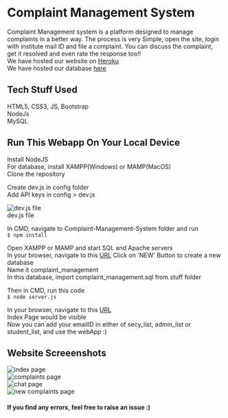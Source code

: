# Complaint Management System
Complaint Management system is a platform designed to manage complaints in a better way. The process is very Simple, open the site, login with institute mail ID and file a complaint.
You can discuss the complaint, get it resolved and even rate the response too!!  
We have hosted our website on [Heroku](https://complaint-management-system-cs.herokuapp.com/)    
We have hosted our database [here](https://freemysqlhosting.net/)   
  
## Tech Stuff Used
HTML5, CSS3, JS, Bootstrap    
NodeJs    
MySQL  
  
## Run This Webapp On Your Local Device
Install NodeJS   
For database, install XAMPP(Windows) or MAMP(MacOS)  
Clone the repository  
  
Create dev.js in config folder    
Add API keys in config > dev.js    
     
![dev.js file](stuff/dev_file.png)   
dev.js file   
   
In CMD, navigate to Complaint-Management-System folder and run   
`$ npm install`   
    
Open XAMPP or MAMP and start SQL and Apache servers  
In your browser, navigate to this [URL](http://localhost/phpmyadmin/)
Click on 'NEW' Button to create a new database  
Name it complaint_management  
In this database, import complaint_management.sql from stuff folder  

Then in CMD, run this code  
`$ node server.js` 
   
In your browser, navigate to this [URL](http://localhost:3000)  
Index Page would be visible  
Now you can add your emailID in either of secy_list, admin_list or student_list, and use the webApp :)   
   
## Website Screeenshots    
![index page](stuff/1.png)   
![complaints page](stuff/2.png)      
![chat page](stuff/3.png)  
![new complaints page](stuff/4.png)    
   
#### If you find any errors, feel free to raise an issue :)  
  
  
